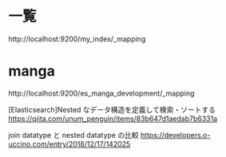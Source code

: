 # 一覧

http://localhost:9200/my_index/\_mapping

# manga

http://localhost:9200/es_manga_development/\_mapping

[Elasticsearch]Nested なデータ構造を定義して検索・ソートする
https://qiita.com/unum_penguin/items/83b647d1aedab7b6331a

join datatype と nested datatype の比較
https://developers.o-uccino.com/entry/2018/12/17/142025
